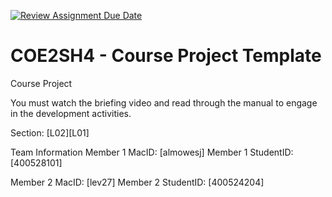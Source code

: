 [![Review Assignment Due Date](https://classroom.github.com/assets/deadline-readme-button-22041afd0340ce965d47ae6ef1cefeee28c7c493a6346c4f15d667ab976d596c.svg)](https://classroom.github.com/a/mLqiHWLE)
# COE2SH4 - Course Project Template
Course Project

You must watch the briefing video and read through the manual to engage in the development activities.


Section: [L02][L01]

Team Information
Member 1 MacID: [almowesj]
Member 1 StudentID: [400528101]

Member 2 MacID: [lev27]
Member 2 StudentID: [400524204]
